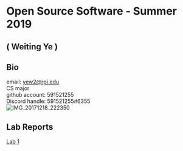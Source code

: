 # Open Source Software - Summer 2019
## ( Weiting Ye )

## Bio
email: yew2@rpi.edu<br />
CS major<br />
github account: 591521255<br /> 
Discord handle: 591521255#6355<br />
 ![IMG_20171218_222350](https://user-images.githubusercontent.com/95945800/170723430-a929469a-08aa-459e-a2c6-657b88bf7d14.jpg)


## Lab Reports
[Lab 1](labs/lab-01/report.md)
